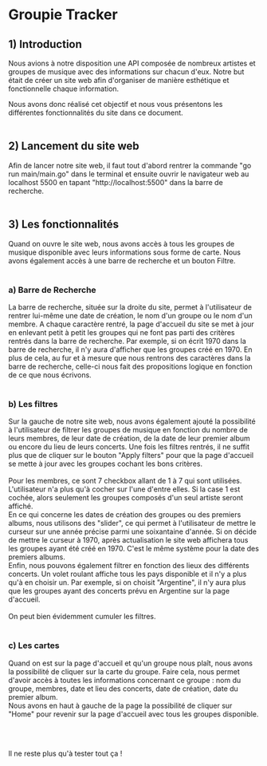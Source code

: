 # Groupie Tracker

## 1) Introduction
Nous avions à notre disposition une API composée de nombreux artistes et groupes de musique avec des informations sur chacun d'eux. Notre but était de créer un site web afin d'organiser de manière esthétique et fonctionnelle chaque information. 

Nous avons donc réalisé cet objectif et nous vous présentons les différentes 
fonctionnalités du site dans ce document.
<br>
<br>
## 2) Lancement du site web
Afin de lancer notre site web, il faut tout d'abord rentrer la commande "go run main/main.go" dans le terminal et ensuite ouvrir le navigateur web au localhost 5500 en tapant "http://localhost:5500" dans la barre de recherche.
<br>
<br>

## 3) Les fonctionnalités
Quand on ouvre le site web, nous avons accès à tous les groupes de musique disponible avec leurs informations sous forme de carte. Nous avons également accès à une barre de recherche et un bouton Filtre.
<br>
<br>
### a) Barre de Recherche
La barre de recherche, située sur la droite du site, permet à l'utilisateur de rentrer lui-même une date de création, le nom d'un groupe ou le nom d'un membre. A chaque caractère rentré, la page d'accueil du site se met à jour en enlevant petit à petit les groupes qui ne font pas parti des critères rentrés dans la barre de recherche. Par exemple, si on écrit 1970 dans la barre de recherche, il n'y aura d'afficher que les groupes créé en 1970.
En plus de cela, au fur et à mesure que nous rentrons des caractères dans la barre de recherche, celle-ci nous fait des propositions logique en fonction de ce que nous écrivons.
<br>
<br>

### b) Les filtres
Sur la gauche de notre site web, nous avons également ajouté la possibilité à l'utilisateur de filtrer les groupes de musique en fonction du nombre de leurs membres, de leur date de création, de la date de leur premier album ou encore du lieu de leurs concerts. Une fois les filtres rentrés, il ne suffit plus que de cliquer sur le bouton "Apply filters" pour que la page d'accueil se mette à jour avec les groupes cochant les bons critères.
<br>
<br>
Pour les membres, ce sont 7 checkbox allant de 1 à 7 qui sont utilisées. L'utilisateur n'a plus qu'à cocher sur l'une d'entre elles. Si la case 1 est cochée, alors seulement les groupes composés d'un seul artiste seront affiché.
<br>
En ce qui concerne les dates de création des groupes ou des premiers albums, nous utilisons des "slider", ce qui permet à l'utilisateur de mettre le curseur sur une année précise parmi une soixantaine d'année. Si on décide de mettre le curseur à 1970, après actualisation le site web affichera tous les groupes ayant été créé en 1970. C'est le même système pour la date des premiers albums.
<br>
Enfin, nous pouvons également filtrer en fonction des lieux des différents concerts. Un volet roulant affiche tous les pays disponible et il n'y a plus qu'à en choisir un. Par exemple, si on choisit "Argentine", il n'y aura plus que les groupes ayant des concerts prévu en Argentine sur la page d'accueil.
<br>
<br>
On peut bien évidemment cumuler les filtres.
<br>
<br>

### c) Les cartes
Quand on est sur la page d'accueil et qu'un groupe nous plaît, nous avons la possibilité de cliquer sur la carte du groupe. Faire cela, nous permet d'avoir accès à toutes les informations concernant ce groupe : nom du groupe, membres, date et lieu des concerts, date de création, date du premier album.
<br>
Nous avons en haut à gauche de la page la possibilité de cliquer sur "Home" pour revenir sur la page d'accueil avec tous les groupes disponible.

<br>
<br>

 Il ne reste plus qu'à tester tout ça !